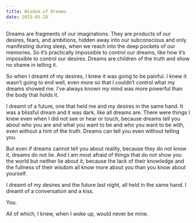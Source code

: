 ```yaml
---
title: Wisdom of Dreams
date: 2015-05-26
---
```


Dreams are fragments of our imaginations. They are products of our desires, fears, and ambitions, hidden away into our subconscious and only manifesting during sleep, when we reach into the deep pockets of our memories. So it’s practically impossible to control our dreams, like how it’s impossible to control our desires. Dreams are children of the truth and show no shame in telling it.

So when I dreamt of my desires, I knew it was going to be painful. I knew it wasn’t going to end well, even more so that I couldn’t control what my dreams showed me. I’ve always known my mind was more powerful than the body that holds it.

<!--excerpt-->

I dreamt of a future, one that held me and my desires in the same hand. It was a blissful dream and it was dark, like all dreams are. There were things I knew even when I did not see or hear or touch, because dreams tell you about who you are and what you want to be and who you want to be with, even without a hint of the truth. Dreams can tell you even without telling you.

But even if dreams cannot tell you about reality, because they do not know it, dreams do not lie. And I am most afraid of things that do not show you the world but neither lie about it, because the lack of their knowledge and the fullness of their wisdom all know more about you than you know about yourself.

I dreamt of my desires and the future last night, all held in the same hand. I dreamt of a conversation and a kiss.

You.

All of which, I knew, when I woke up, would never be mine.
